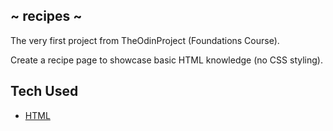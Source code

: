## ~ recipes ~
<p>The very first project from TheOdinProject (Foundations Course).</p>
<p>Create a recipe page to showcase basic HTML knowledge (no CSS styling).</p>

## Tech Used
- [HTML](https://developer.mozilla.org/en-US/docs/Web/HTML)
